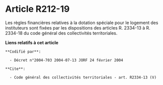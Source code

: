 # Article R212-19

Les règles financières relatives à la dotation spéciale pour le logement des instituteurs sont fixées par les dispositions
des articles R. 2334-13 à R. 2334-18 du code général des collectivités territoriales.

**Liens relatifs à cet article**

	**Codifié par**:

	  - Décret n°2004-703 2004-07-13 JORF 24 février 2004

	**Cite**:

	  - Code général des collectivités territoriales - art. R2334-13 (V)
